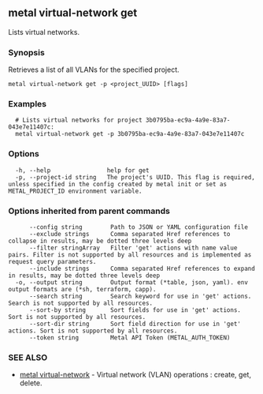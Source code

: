 ## metal virtual-network get

Lists virtual networks.

### Synopsis

Retrieves a list of all VLANs for the specified project.

```
metal virtual-network get -p <project_UUID> [flags]
```

### Examples

```
  # Lists virtual networks for project 3b0795ba-ec9a-4a9e-83a7-043e7e11407c:
  metal virtual-network get -p 3b0795ba-ec9a-4a9e-83a7-043e7e11407c
```

### Options

```
  -h, --help                help for get
  -p, --project-id string   The project's UUID. This flag is required, unless specified in the config created by metal init or set as METAL_PROJECT_ID environment variable.
```

### Options inherited from parent commands

```
      --config string        Path to JSON or YAML configuration file
      --exclude strings      Comma separated Href references to collapse in results, may be dotted three levels deep
      --filter stringArray   Filter 'get' actions with name value pairs. Filter is not supported by all resources and is implemented as request query parameters.
      --include strings      Comma separated Href references to expand in results, may be dotted three levels deep
  -o, --output string        Output format (*table, json, yaml). env output formats are (*sh, terraform, capp).
      --search string        Search keyword for use in 'get' actions. Search is not supported by all resources.
      --sort-by string       Sort fields for use in 'get' actions. Sort is not supported by all resources.
      --sort-dir string      Sort field direction for use in 'get' actions. Sort is not supported by all resources.
      --token string         Metal API Token (METAL_AUTH_TOKEN)
```

### SEE ALSO

* [metal virtual-network](metal_virtual-network.md)	 - Virtual network (VLAN) operations : create, get, delete.

